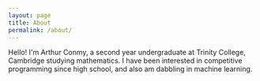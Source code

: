 ```yaml
---
layout: page
title: About
permalink: /about/
---
```


Hello! I'm Arthur Conmy, a second year undergraduate at Trinity College, Cambridge studying mathematics. I have been interested in competitive programming since high school, and also am dabbling in machine learning.

[jekyll-organization]: https://github.com/jekyll
